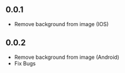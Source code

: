 ## 0.0.1

* Remove background from image (IOS)

## 0.0.2

* Remove background from image (Android)
* Fix Bugs